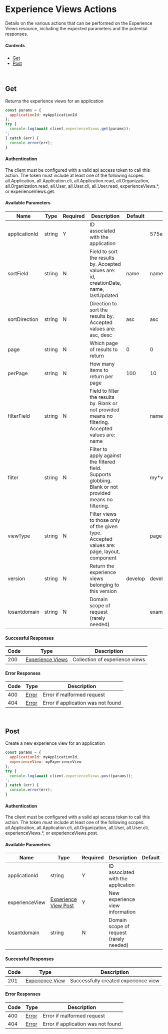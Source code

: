 # Experience Views Actions

Details on the various actions that can be performed on the
Experience Views resource, including the expected
parameters and the potential responses.

##### Contents

*   [Get](#get)
*   [Post](#post)

<br/>

## Get

Returns the experience views for an application

```javascript
const params = {
  applicationId: myApplicationId
};
try {
  console.log(await client.experienceViews.get(params));
';
} catch (err) {
  console.error(err);
}
```

#### Authentication
The client must be configured with a valid api access token to call this
action. The token must include at least one of the following scopes:
all.Application, all.Application.cli, all.Application.read, all.Organization, all.Organization.read, all.User, all.User.cli, all.User.read, experienceViews.*, or experienceViews.get.

#### Available Parameters

| Name | Type | Required | Description | Default | Example |
| ---- | ---- | -------- | ----------- | ------- | ------- |
| applicationId | string | Y | ID associated with the application |  | 575ec8687ae143cd83dc4a97 |
| sortField | string | N | Field to sort the results by. Accepted values are: id, creationDate, name, lastUpdated | name | name |
| sortDirection | string | N | Direction to sort the results by. Accepted values are: asc, desc | asc | asc |
| page | string | N | Which page of results to return | 0 | 0 |
| perPage | string | N | How many items to return per page | 100 | 10 |
| filterField | string | N | Field to filter the results by. Blank or not provided means no filtering. Accepted values are: name |  | name |
| filter | string | N | Filter to apply against the filtered field. Supports globbing. Blank or not provided means no filtering. |  | my*view |
| viewType | string | N | Filter views to those only of the given type. Accepted values are: page, layout, component |  | page |
| version | string | N | Return the experience views belonging to this version | develop | develop |
| losantdomain | string | N | Domain scope of request (rarely needed) |  | example.com |

#### Successful Responses

| Code | Type | Description |
| ---- | ---- | ----------- |
| 200 | [Experience Views](../lib/schemas/experienceViews.json) | Collection of experience views |

#### Error Responses

| Code | Type | Description |
| ---- | ---- | ----------- |
| 400 | [Error](../lib/schemas/error.json) | Error if malformed request |
| 404 | [Error](../lib/schemas/error.json) | Error if application was not found |

<br/>

## Post

Create a new experience view for an application

```javascript
const params = {
  applicationId: myApplicationId,
  experienceView: myExperienceView
};
try {
  console.log(await client.experienceViews.post(params));
';
} catch (err) {
  console.error(err);
}
```

#### Authentication
The client must be configured with a valid api access token to call this
action. The token must include at least one of the following scopes:
all.Application, all.Application.cli, all.Organization, all.User, all.User.cli, experienceViews.*, or experienceViews.post.

#### Available Parameters

| Name | Type | Required | Description | Default | Example |
| ---- | ---- | -------- | ----------- | ------- | ------- |
| applicationId | string | Y | ID associated with the application |  | 575ec8687ae143cd83dc4a97 |
| experienceView | [Experience View Post](../lib/schemas/experienceViewPost.json) | Y | New experience view information |  | [Experience View Post Example](_schemas.md#experience-view-post-example) |
| losantdomain | string | N | Domain scope of request (rarely needed) |  | example.com |

#### Successful Responses

| Code | Type | Description |
| ---- | ---- | ----------- |
| 201 | [Experience View](../lib/schemas/experienceView.json) | Successfully created experience view |

#### Error Responses

| Code | Type | Description |
| ---- | ---- | ----------- |
| 400 | [Error](../lib/schemas/error.json) | Error if malformed request |
| 404 | [Error](../lib/schemas/error.json) | Error if application was not found |
